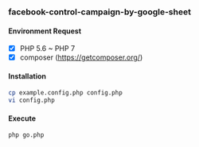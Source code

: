 ### facebook-control-campaign-by-google-sheet


#### Environment Request
- [x] PHP 5.6 ~ PHP 7
- [x] composer (https://getcomposer.org/)

#### Installation
```sh
cp example.config.php config.php
vi config.php
```

#### Execute
```sh
php go.php
```
